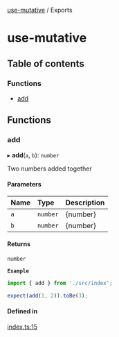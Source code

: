 [use-mutative](README.md) / Exports

# use-mutative

## Table of contents

### Functions

- [add](modules.md#add)

## Functions

### add

▸ **add**(`a`, `b`): `number`

Two numbers added together

#### Parameters

| Name | Type | Description |
| :------ | :------ | :------ |
| `a` | `number` | {number} |
| `b` | `number` | {number} |

#### Returns

`number`

**`Example`**

```ts
import { add } from './src/index';

expect(add(1, 2)).toBe(3);
```

#### Defined in

[index.ts:15](https://github.com/unadlib/use-mutative/blob/3111ab3/src/index.ts#L15)
